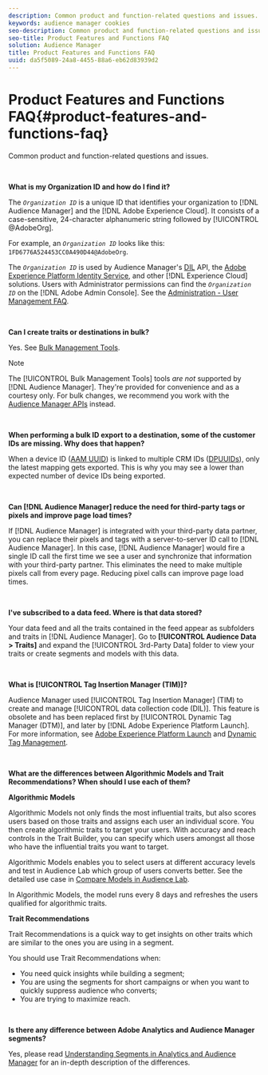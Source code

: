 ```yaml
---
description: Common product and function-related questions and issues.
keywords: audience manager cookies
seo-description: Common product and function-related questions and issues.
seo-title: Product Features and Functions FAQ
solution: Audience Manager
title: Product Features and Functions FAQ
uuid: da5f5089-24a8-4455-88a6-eb62d83939d2
---
```


# Product Features and Functions FAQ{#product-features-and-functions-faq}

Common product and function-related questions and issues.

&nbsp;

<!-- 

faq_features_functions.xml

 -->

**What is my Organization ID and how do I find it?**

The *`Organization ID`* is a unique ID that identifies your organization to [!DNL Audience Manager] and the [!DNL Adobe Experience Cloud]. It consists of a case-sensitive, 24-character alphanumeric string followed by [!UICONTROL @AdobeOrg].

For example, an *`Organization ID`* looks like this: `1FD6776A524453CC0A490D44@AdobeOrg`.

The *`Organization ID`* is used by Audience Manager's [DIL](../dil/dil-overview.md) API, the [Adobe Experience Platform Identity Service](https://docs.adobe.com/content/help/en/id-service/using/home.html), and other [!DNL Experience Cloud] solutions. Users with Administrator permissions can find the *`Organization ID`* on the [!DNL Adobe Admin Console]. See the [Administration - User Management FAQ](https://docs.adobe.com/content/help/en/core-services/interface/manage-users-and-products/admin-getting-started.html).

&nbsp;

**Can I create traits or destinations in bulk?**

Yes. See [Bulk Management Tools](../reference/bulk-management-tools/bulk-management-intro.md).

>[!NOTE]
>
>The [!UICONTROL Bulk Management Tools] tools *are not* supported by [!DNL Audience Manager]. They're provided for convenience and as a courtesy only. For bulk changes, we recommend you work with the [Audience Manager APIs](../api/api.md) instead.

&nbsp;

**When performing a bulk ID export to a destination, some of the customer IDs are missing. Why does that happen?**

When a device ID ([AAM UUID](../reference/ids-in-aam.md)) is linked to multiple CRM IDs ([DPUUIDs](../reference/ids-in-aam.md)), only the latest mapping gets exported. This is why you may see a lower than expected number of device IDs being exported.

&nbsp;

**Can [!DNL Audience Manager] reduce the need for third-party tags or pixels and improve page load times?**

If [!DNL Audience Manager] is integrated with your third-party data partner, you can replace their pixels and tags with a server-to-server ID call to [!DNL Audience Manager]. In this case, [!DNL Audience Manager] would fire a single ID call the first time we see a user and synchronize that information with your third-party partner. This eliminates the need to make multiple pixels call from every page. Reducing pixel calls can improve page load times.

&nbsp;

**I've subscribed to a data feed. Where is that data stored?**

Your data feed and all the traits contained in the feed appear as subfolders and traits in [!DNL Audience Manager]. Go to **[!UICONTROL Audience Data > Traits]** and expand the [!UICONTROL 3rd-Party Data] folder to view your traits or create segments and models with this data.

&nbsp;

**What is [!UICONTROL Tag Insertion Manager (TIM)]?**

Audience Manager used [!UICONTROL Tag Insertion Manager] (TIM) to create and manage [!UICONTROL data collection code (DIL)]. This feature is obsolete and has been replaced first by [!UICONTROL Dynamic Tag Manager (DTM)], and later by [!DNL Adobe Experience Platform Launch]. For more information, see [Adobe Experience Platform Launch](https://docs.adobelaunch.com/) and [Dynamic Tag Management](https://docs.adobe.com/content/help/en/dtm/using/dtm-home.html).

&nbsp;

**What are the differences between Algorithmic Models and Trait Recommendations? When should I use each of them?**

**Algorithmic Models**

Algorithmic Models not only finds the most influential traits, but also scores users based on those traits and assigns each user an individual score. You then create algorithmic traits to target your users. With accuracy and reach controls in the Trait Builder, you can specify which users amongst all those who have the influential traits you want to target.

Algorithmic Models enables you to select users at different accuracy levels and test in Audience Lab which group of users converts better. See the detailed use case in [Compare Models in Audience Lab](../features/audience-lab/audience-lab-use-cases.md#compare-models).

In Algorithmic Models, the model runs every 8 days and refreshes the users qualified for algorithmic traits.

**Trait Recommendations**

Trait Recommendations is a quick way to get insights on other traits which are similar to the ones you are using in a segment.

You should use Trait Recommendations when:

* You need quick insights while building a segment;
* You are using the segments for short campaigns or when you want to quickly suppress audience who converts;
* You are trying to maximize reach.

&nbsp;

**Is there any difference between Adobe Analytics and Audience Manager segments?**

Yes, please read [Understanding Segments in Analytics and Audience Manager](https://docs.adobe.com/content/help/en/analytics/integration/audience-analytics/audience-analytics-workflow/aam-analytics-segments.html) for an in-depth description of the differences.
